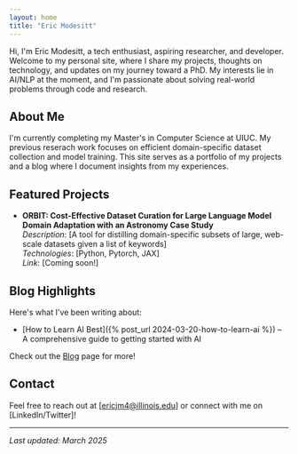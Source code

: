 ```yaml
---
layout: home
title: "Eric Modesitt"
---
```


Hi, I'm Eric Modesitt, a tech enthusiast, aspiring researcher, and developer. Welcome to my personal site, where I share my projects, thoughts on technology, and updates on my journey toward a PhD. My interests lie in AI/NLP at the moment, and I'm passionate about solving real-world problems through code and research.

## About Me
I'm currently completing my Master's in Computer Science at UIUC. My previous reserach work focuses on efficient domain-specific dataset collection and model training. This site serves as a portfolio of my projects and a blog where I document insights from my experiences.

## Featured Projects
- **ORBIT: Cost-Effective Dataset Curation for Large Language Model Domain Adaptation with an Astronomy Case Study**  
  *Description*: [A tool for distilling domain-specific subsets of large, web-scale datasets given a list of keywords]  
  *Technologies*: [Python, Pytorch, JAX]  
  *Link*: [Coming soon!]


## Blog Highlights
Here's what I've been writing about:  
- [How to Learn AI Best]({% post_url 2024-03-20-how-to-learn-ai %}) – A comprehensive guide to getting started with AI
  
Check out the [Blog](/blog) page for more!

## Contact
Feel free to reach out at [ericjm4@illinois.edu] or connect with me on [LinkedIn/Twitter]!

---
*Last updated: March 2025*